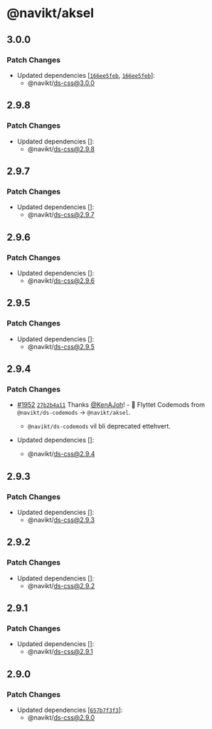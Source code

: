 # @navikt/aksel

## 3.0.0

### Patch Changes

- Updated dependencies [[`166ee5feb`](https://github.com/navikt/aksel/commit/166ee5feb3c987c4e633eb449812116bfd865d3f), [`166ee5feb`](https://github.com/navikt/aksel/commit/166ee5feb3c987c4e633eb449812116bfd865d3f)]:
  - @navikt/ds-css@3.0.0

## 2.9.8

### Patch Changes

- Updated dependencies []:
  - @navikt/ds-css@2.9.8

## 2.9.7

### Patch Changes

- Updated dependencies []:
  - @navikt/ds-css@2.9.7

## 2.9.6

### Patch Changes

- Updated dependencies []:
  - @navikt/ds-css@2.9.6

## 2.9.5

### Patch Changes

- Updated dependencies []:
  - @navikt/ds-css@2.9.5

## 2.9.4

### Patch Changes

- [#1952](https://github.com/navikt/aksel/pull/1952) [`27b2b4a11`](https://github.com/navikt/aksel/commit/27b2b4a11caf5ca05c96c686c453653d8a900e5f) Thanks [@KenAJoh](https://github.com/KenAJoh)! - :truck: Flyttet Codemods from `@navikt/ds-codemods` -> `@navikt/aksel`.

  - `@navikt/ds-codemods` vil bli deprecated ettehvert.

- Updated dependencies []:
  - @navikt/ds-css@2.9.4

## 2.9.3

### Patch Changes

- Updated dependencies []:
  - @navikt/ds-css@2.9.3

## 2.9.2

### Patch Changes

- Updated dependencies []:
  - @navikt/ds-css@2.9.2

## 2.9.1

### Patch Changes

- Updated dependencies []:
  - @navikt/ds-css@2.9.1

## 2.9.0

### Patch Changes

- Updated dependencies [[`657b7f3f3`](https://github.com/navikt/aksel/commit/657b7f3f3e62c5ce3173e6c95a29fcd237ce7343)]:
  - @navikt/ds-css@2.9.0
